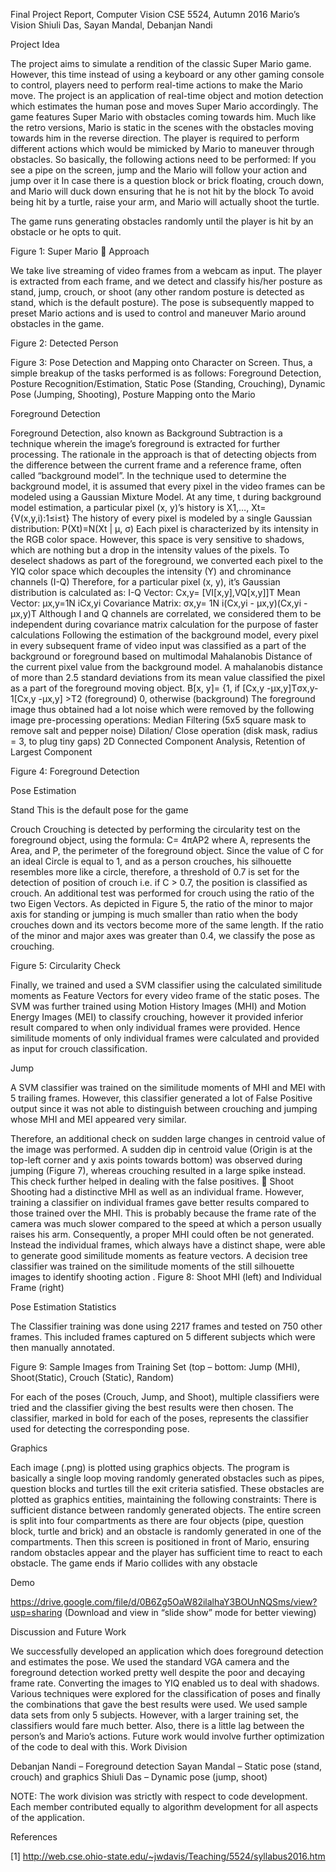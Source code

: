 Final Project Report, Computer Vision
CSE 5524, Autumn 2016
Mario’s Vision
Shiuli Das, Sayan Mandal, Debanjan Nandi




Project Idea


The project aims to simulate a rendition of the classic Super Mario game. However, this time instead of using a keyboard or any other gaming console to control, players need to perform real-time actions to make the Mario move. The project is an application of real-time object and motion detection which estimates the human pose and moves Super Mario accordingly.
The game features Super Mario with obstacles coming towards him. Much like the retro versions, Mario is static in the scenes with the obstacles moving towards him in the reverse direction. The player is required to perform different actions which would be mimicked by Mario to maneuver through obstacles.
So basically, the following actions need to be performed:
If you see a pipe on the screen, jump and the Mario will follow your action and jump over it
In case there is a question block or brick floating, crouch down, and Mario will duck down ensuring that he is not hit by the block
To avoid being hit by a turtle, raise your arm, and Mario will actually shoot the turtle.


The game runs generating obstacles randomly until the player is hit by an obstacle or he opts to quit.



Figure 1: Super Mario

Approach


We take live streaming of video frames from a webcam as input. The player is extracted from each frame, and we detect and classify his/her posture as stand, jump, crouch, or shoot (any other random posture is detected as stand, which is the default posture). The pose is subsequently mapped to preset Mario actions and is used to control and maneuver Mario around obstacles in the game.

Figure 2: Detected Person

Figure 3: Pose Detection and Mapping onto Character on Screen.
Thus, a simple breakup of the tasks performed is as follows:
Foreground Detection,
Posture Recognition/Estimation,
Static Pose (Standing, Crouching),
Dynamic Pose (Jumping, Shooting),
Posture Mapping onto the Mario


Foreground Detection


Foreground Detection, also known as Background Subtraction is a technique wherein the image’s foreground is extracted for further processing. The rationale in the approach is that of detecting objects from the difference between the current frame and a reference frame, often called “background model”. 
In the technique used to determine the background model, it is assumed that every pixel in the video frames can be modeled using a Gaussian Mixture Model.
At any time, t during background model estimation, a particular pixel (x, y)’s history is
    X1,…, Xt= {V(x,y,i):1≤i≤t}
The history of every pixel is modeled by a single Gaussian distribution:
P(Xt)=Ν(Xt | μ, σ)
Each pixel is characterized by its intensity in the RGB color space. However, this space is very sensitive to shadows, which are nothing but a drop in the intensity values of the pixels. To deselect shadows as part of the foreground, we converted each pixel to the YIQ color space which decouples the intensity (Y) and chrominance channels (I-Q)
Therefore, for a particular pixel (x, y), it’s Gaussian distribution is calculated as:
I-Q Vector:        Cx,y= [VI[x,y],VQ[x,y]]T
Mean Vector:        μx,y=1N iCx,yi 
Covariance Matrix:    σx,y= 1N i(Cx,yi - μx,y)(Cx,yi - μx,y)T
Although I and Q channels are correlated, we considered them to be independent during covariance matrix calculation for the purpose of faster calculations
Following the estimation of the background model, every pixel in every subsequent frame of video input was classified as a part of the background or foreground based on multimodal Mahalanobis Distance of the current pixel value from the background model. A mahalanobis distance of more than 2.5 standard deviations from its mean value classified the pixel as a part of the foreground moving object.
B[x, y]= {1,    if [Cx,y -μx,y]Tσx,y-1[Cx,y -μx,y] >T2           (foreground) 0,                                                             otherwise            (background) 
The foreground image thus obtained had a lot noise which were removed by the following image pre-processing operations:
Median Filtering (5x5 square mask to remove salt and pepper noise)
Dilation/ Close operation (disk mask, radius = 3, to plug tiny gaps)
2D Connected Component Analysis, Retention of Largest Component


Figure 4: Foreground Detection




Pose Estimation


Stand
This is the default pose for the game


Crouch
Crouching is detected by performing the circularity test on the foreground object, using the formula: C= 4πAP2  where A, represents the Area, and P, the perimeter of the foreground object. Since the value of C for an ideal Circle is equal to 1, and as a person crouches, his silhouette resembles more like a circle, therefore, a threshold of 0.7 is set for the detection of position of crouch i.e. if C > 0.7, the position is classified as crouch.
An additional test was performed for crouch using the ratio of the two Eigen Vectors. As depicted in Figure 5, the ratio of the minor to major axis for standing or jumping is much smaller than ratio when the body crouches down and its vectors become more of the same length. If the ratio of the minor and major axes was greater than 0.4, we classify the pose as crouching.

Figure 5: Circularity Check


Finally, we trained and used a SVM classifier using the calculated similitude moments as Feature Vectors for every video frame of the static poses. The SVM was further trained using Motion History Images (MHI) and Motion Energy Images (MEI) to classify crouching, however it provided inferior result compared to when only individual frames were provided. Hence similitude moments of only individual frames were calculated and provided as input for crouch classification.


Jump


A SVM classifier was trained on the similitude moments of MHI and MEI with 5 trailing frames. However, this classifier generated a lot of False Positive output since it was not able to distinguish between crouching and jumping whose MHI and MEI appeared very similar. 




Therefore, an additional check on sudden large changes in centroid value of the image was performed. A sudden dip in centroid value (Origin is at the top-left corner and y axis points towards bottom) was observed during jumping (Figure 7), whereas crouching resulted in a large spike instead. This check further helped in dealing with the false positives. 
Shoot
Shooting had a distinctive MHI as well as an individual frame. However, training a classifier on individual frames gave better results compared to those trained over the MHI. This is probably because the frame rate of the camera was much slower compared to the speed at which a person usually raises his arm. Consequently, a proper MHI could often be not generated. Instead the individual frames, which always have a distinct shape, were able to generate good similitude moments as feature vectors.
A decision tree classifier was trained on the similitude moments of the still silhouette images to identify shooting action
. 
Figure 8: Shoot MHI (left) and Individual Frame (right)


Pose Estimation Statistics


The Classifier training was done using 2217 frames and tested on 750 other frames. This included frames captured on 5 different subjects which were then manually annotated.



Figure 9: Sample Images from Training Set (top – bottom: 
Jump (MHI), Shoot(Static), Crouch (Static), Random)


For each of the poses (Crouch, Jump, and Shoot), multiple classifiers were tried and the classifier giving the best results were then chosen. The classifier, marked in bold for each of the poses, represents the classifier used for detecting the corresponding pose.


    




Graphics


Each image (.png) is plotted using graphics objects. The program is basically a single loop moving randomly generated obstacles such as pipes, question blocks and turtles till the exit criteria satisfied. These obstacles are plotted as graphics entities, maintaining the following constraints:
There is sufficient distance between randomly generated objects.
The entire screen is split into four compartments as there are four objects (pipe, question block, turtle and brick) and an obstacle is randomly generated in one of the compartments. Then this screen is positioned in front of Mario, ensuring random obstacles appear and the player has sufficient time to react to each obstacle.
The game ends if Mario collides with any obstacle


Demo


https://drive.google.com/file/d/0B6Zg5OaW82ilalhaY3BOUnNQSms/view?usp=sharing
(Download and view in “slide show” mode for better viewing)


Discussion and Future Work


We successfully developed an application which does foreground detection and estimates the pose. We used the standard VGA camera and the foreground detection worked pretty well despite the poor and decaying frame rate. Converting the images to YIQ enabled us to deal with shadows. Various techniques were explored for the classification of poses and finally the combinations that gave the best results were used. We used sample data sets from only 5 subjects. However, with a larger training set, the classifiers would fare much better. Also, there is a little lag between the person’s and Mario’s actions. Future work would involve further optimization of the code to deal with this.
Work Division


Debanjan Nandi – Foreground detection
Sayan Mandal – Static pose (stand, crouch) and graphics
Shiuli Das – Dynamic pose (jump, shoot)


NOTE: The work division was strictly with respect to code development. Each member contributed equally to algorithm development for all aspects of the application.


References


[1]  http://web.cse.ohio-state.edu/~jwdavis/Teaching/5524/syllabus2016.htm








